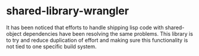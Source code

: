 # shared-library-wrangler

It has been noticed that efforts to handle shipping lisp code with shared-object dependencies have been resolving the same problems. This library is to try and reduce duplication of effort and making sure this functionality is not tied to one specific build system.
